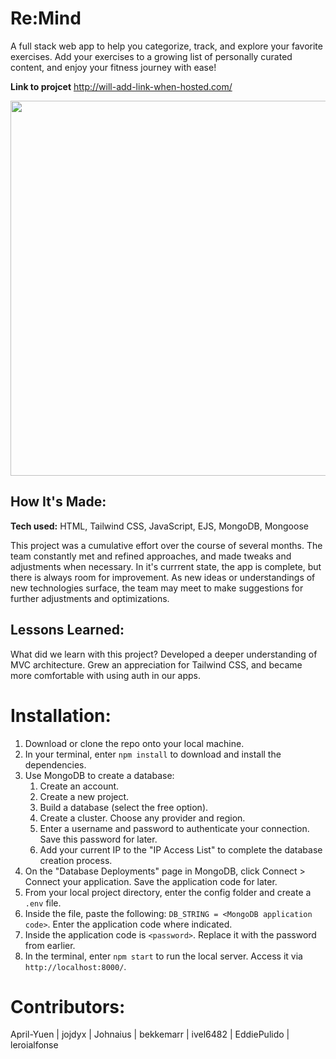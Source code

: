 # Re:Mind 

A full stack web app to  help you categorize, track, and explore your favorite exercises. Add your exercises to a growing list of personally curated content, and enjoy your fitness journey with ease!


**Link to projcet** http://will-add-link-when-hosted.com/


<!-- ![alt tag](https://github.com/leroialfonse/Remind/blob/BrandonCurrent/Untitled%20video.gif) -->
<p align="center" ><img src="https://github.com/leroialfonse/Remind/blob/BrandonCurrent/Untitled%20video.gif" width="600"  /> </p>

## How It's Made:

**Tech used:** HTML, Tailwind CSS, JavaScript, EJS, MongoDB, Mongoose

This project was a cumulative effort over the course of several months. The team constantly met and refined approaches, and made tweaks and adjustments when necessary. In it's currrent state, the app is complete, but there is always room for improvement. As new ideas or understandings of new technologies surface, the team may meet to make suggestions for further adjustments and optimizations. 


## Lessons Learned:

What did we learn with this project? Developed a deeper understanding of MVC architecture. Grew an appreciation for Tailwind CSS, and became more comfortable with using auth in our apps.



# Installation:

1. Download or clone the repo onto your local machine.
2. In your terminal, enter `npm install` to download and install the dependencies.
3. Use MongoDB to create a database:
    1. Create an account.
    2. Create a new project.
    3. Build a database (select the free option).
    4. Create a cluster. Choose any provider and region.
    5. Enter a username and password to authenticate your connection. Save this password for later.
    6. Add your current IP to the "IP Access List" to complete the database creation process.
4. On the "Database Deployments" page in MongoDB, click Connect > Connect your application. Save the application code for later.
5. From your local project directory, enter the config folder and create a `.env` file.
6. Inside the file, paste the following: `DB_STRING = <MongoDB application code>`. Enter the application code where indicated.
7. Inside the application code is `<password>`. Replace it with the password from earlier.
8. In the terminal, enter `npm start` to run the local server. Access it via `http://localhost:8000/`.




# Contributors: 

April-Yuen |
jojdyx | 
Johnaius |
bekkemarr | 
ivel6482 |
EddiePulido |
leroialfonse 
    


